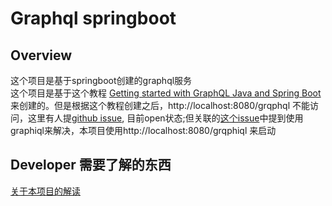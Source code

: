 # Graphql springboot

## Overview
这个项目是基于springboot创建的graphql服务   
这个项目是基于这个教程 [Getting started with GraphQL Java and Spring Boot](https://www.graphql-java.com/tutorials/getting-started-with-spring-boot/)
来创建的。但是根据这个教程创建之后，http://localhost:8080/grqphql 不能访问，这里有人提[github issue](https://github.com/graphql-java/tutorials/issues/6), 目前open状态;但关联的[这个issue](https://github.com/graphql-java/tutorials/issues/10)中提到使用graphiql来解决，本项目使用http://localhost:8080/grqphiql 来启动

## Developer 需要了解的东西
[关于本项目的解读](./doc/development.md)

